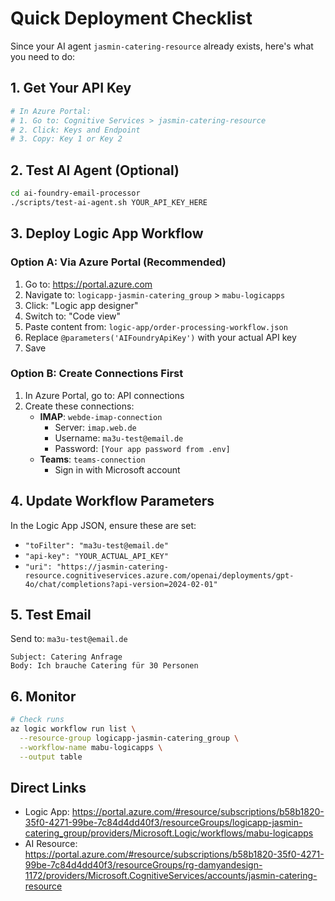 # Quick Deployment Checklist

Since your AI agent `jasmin-catering-resource` already exists, here's what you need to do:

## 1. Get Your API Key
```bash
# In Azure Portal:
# 1. Go to: Cognitive Services > jasmin-catering-resource
# 2. Click: Keys and Endpoint
# 3. Copy: Key 1 or Key 2
```

## 2. Test AI Agent (Optional)
```bash
cd ai-foundry-email-processor
./scripts/test-ai-agent.sh YOUR_API_KEY_HERE
```

## 3. Deploy Logic App Workflow

### Option A: Via Azure Portal (Recommended)
1. Go to: https://portal.azure.com
2. Navigate to: `logicapp-jasmin-catering_group` > `mabu-logicapps`
3. Click: "Logic app designer"
4. Switch to: "Code view"
5. Paste content from: `logic-app/order-processing-workflow.json`
6. Replace `@parameters('AIFoundryApiKey')` with your actual API key
7. Save

### Option B: Create Connections First
1. In Azure Portal, go to: API connections
2. Create these connections:
   - **IMAP**: `webde-imap-connection`
     - Server: `imap.web.de`
     - Username: `ma3u-test@email.de`
     - Password: `[Your app password from .env]`
   - **Teams**: `teams-connection`
     - Sign in with Microsoft account

## 4. Update Workflow Parameters
In the Logic App JSON, ensure these are set:
- `"toFilter": "ma3u-test@email.de"`
- `"api-key": "YOUR_ACTUAL_API_KEY"`
- `"uri": "https://jasmin-catering-resource.cognitiveservices.azure.com/openai/deployments/gpt-4o/chat/completions?api-version=2024-02-01"`

## 5. Test Email
Send to: `ma3u-test@email.de`
```
Subject: Catering Anfrage
Body: Ich brauche Catering für 30 Personen
```

## 6. Monitor
```bash
# Check runs
az logic workflow run list \
  --resource-group logicapp-jasmin-catering_group \
  --workflow-name mabu-logicapps \
  --output table
```

## Direct Links
- Logic App: https://portal.azure.com/#resource/subscriptions/b58b1820-35f0-4271-99be-7c84d4dd40f3/resourceGroups/logicapp-jasmin-catering_group/providers/Microsoft.Logic/workflows/mabu-logicapps
- AI Resource: https://portal.azure.com/#resource/subscriptions/b58b1820-35f0-4271-99be-7c84d4dd40f3/resourceGroups/rg-damyandesign-1172/providers/Microsoft.CognitiveServices/accounts/jasmin-catering-resource